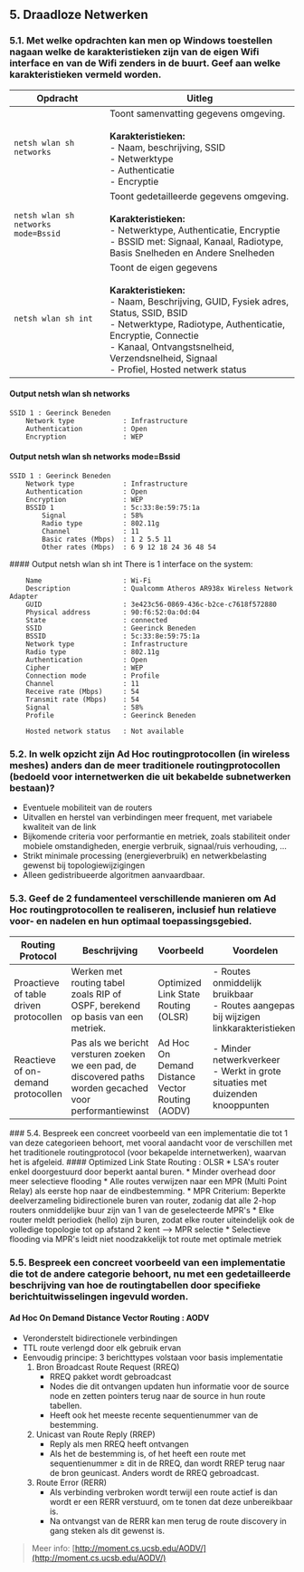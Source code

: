 ## 5. Draadloze Netwerken
### 5.1. Met welke opdrachten kan men op Windows toestellen nagaan welke de karakteristieken zijn van de eigen Wifi interface en van de Wifi zenders in de buurt. Geef aan welke karakteristieken vermeld worden.

|Opdracht|Uitleg|
|--------|------|
|`netsh wlan sh networks`|Toont samenvatting gegevens omgeving.<br /><br />**Karakteristieken:**<br />- Naam, beschrijving, SSID<br />- Netwerktype<br />- Authenticatie<br />- Encryptie|
|`netsh wlan sh networks mode=Bssid`|Toont gedetailleerde gegevens omgeving.<br /><br />**Karakteristieken:**<br />- Netwerktype, Authenticatie, Encryptie<br />- BSSID met: Signaal, Kanaal, Radiotype, Basis Snelheden en Andere Snelheden|
|`netsh wlan sh int`|Toont de eigen gegevens<br /><br />**Karakteristieken:**<br />- Naam, Beschrijving, GUID, Fysiek adres, Status, SSID, BSID<br />- Netwerktype, Radiotype, Authenticatie, Encryptie, Connectie<br />- Kanaal, Ontvangstsnelheid, Verzendsnelheid, Signaal<br />- Profiel, Hosted netwerk status|

#### Output netsh wlan sh networks
    SSID 1 : Geerinck Beneden
        Network type            : Infrastructure
        Authentication          : Open
        Encryption              : WEP

#### Output netsh wlan sh networks mode=Bssid
    SSID 1 : Geerinck Beneden
        Network type            : Infrastructure
        Authentication          : Open
        Encryption              : WEP
        BSSID 1                 : 5c:33:8e:59:75:1a
            Signal              : 58%
            Radio type          : 802.11g
            Channel             : 11
            Basic rates (Mbps)  : 1 2 5.5 11
            Other rates (Mbps)  : 6 9 12 18 24 36 48 54
         
<p style="page-break-after:always;"></p>
#### Output netsh wlan sh int
    There is 1 interface on the system:
     
        Name                    : Wi-Fi
        Description             : Qualcomm Atheros AR938x Wireless Network Adapter
        GUID                    : 3e423c56-0869-436c-b2ce-c7618f572880
        Physical address        : 90:f6:52:0a:0d:04
        State                   : connected
        SSID                    : Geerinck Beneden
        BSSID                   : 5c:33:8e:59:75:1a
        Network type            : Infrastructure
        Radio type              : 802.11g
        Authentication          : Open
        Cipher                  : WEP
        Connection mode         : Profile
        Channel                 : 11
        Receive rate (Mbps)     : 54
        Transmit rate (Mbps)    : 54
        Signal                  : 58%
        Profile                 : Geerinck Beneden
    
        Hosted network status   : Not available
    
### 5.2. In welk opzicht zijn Ad Hoc routingprotocollen (in wireless meshes) anders dan de meer traditionele routingprotocollen (bedoeld voor internetwerken die uit bekabelde subnetwerken bestaan)?
* Eventuele mobiliteit van de routers
* Uitvallen en herstel van verbindingen meer frequent, met variabele kwaliteit van de link
* Bijkomende criteria voor performantie en metriek, zoals stabiliteit onder mobiele omstandigheden, energie verbruik, signaal/ruis verhouding, ...
* Strikt minimale processing (energieverbruik) en netwerkbelasting gewenst bij topologiewijzigingen
* Alleen gedistribueerde algoritmen aanvaardbaar.

### 5.3. Geef de 2 fundamenteel verschillende manieren om Ad Hoc routingprotocollen te realiseren, inclusief hun relatieve voor- en nadelen en hun optimaal toepassingsgebied.
|Routing Protocol|Beschrijving|Voorbeeld|Voordelen|Nadelen|
|----------------|------------|---------|---------|-------|
|Proactieve of table driven protocollen|Werken met routing tabel zoals RIP of OSPF, berekend op basis van een metriek.|Optimized Link State Routing (OLSR)|- Routes onmiddelijk bruikbaar<br />- Routes aangepast bij wijzigen linkkarakteristieken.|- Grote netwerkbelasting|
|Reactieve of on-demand protocollen|Pas als we bericht versturen zoeken we een pad, de discovered paths worden gecached voor performantiewinst|Ad Hoc On Demand Distance Vector Routing (AODV)|- Minder netwerkverkeer<br />- Werkt in grote situaties met duizenden knooppunten|- Initiele vertraging voor gegevensoverdracht mogelijk is (ICMP Unreacable)|

<p style="page-break-after:always;"></p>
### 5.4. Bespreek een concreet voorbeeld van een implementatie die tot 1 van deze categorieen behoort, met vooral aandacht voor de verschillen met het traditionele routingprotocol (voor bekapelde internetwerken), waarvan het is afgeleid.
#### Optimized Link State Routing : OLSR
* LSA's router enkel doorgestuurd door beperkt aantal buren.
* Minder overhead door meer selectieve flooding
* Alle routes verwijzen naar een MPR (Multi Point Relay) als eerste hop naar de eindbestemming.
* MPR Criterium: Beperkte deelverzameling bidirectionele buren van router, zodanig dat alle 2-hop routers onmiddelijke buur zijn van 1 van de geselecteerde MPR's
* Elke router meldt periodiek (hello) zijn buren, zodat elke router uiteindelijk ook de volledige topologie tot op afstand 2 kent --> MPR selectie
* Selectieve flooding via MPR's leidt niet noodzakkelijk tot route met optimale metriek

### 5.5. Bespreek een concreet voorbeeld van een implementatie die tot de andere categorie behoort, nu met een gedetailleerde beschrijving van hoe de routingtabellen door specifieke berichtuitwisselingen ingevuld worden.
#### Ad Hoc On Demand Distance Vector Routing : AODV
* Veronderstelt bidirectionele verbindingen
* TTL route verlengd door elk gebruik ervan
* Eenvoudig principe: 3 berichttypes volstaan voor basis implementatie
    1. Bron Broadcast Route Request (RREQ)
        * RREQ pakket wordt gebroadcast
        * Nodes die dit ontvangen updaten hun informatie voor de source node en zetten pointers terug naar de source in hun route tabellen.
        * Heeft ook het meeste recente sequentienummer van de bestemming.
    2. Unicast van Route Reply (RREP)
        * Reply als men RREQ heeft ontvangen
        * Als het de bestemming is, of het heeft een route met sequentienummer ≥ dit in de RREQ, dan wordt RREP terug naar de bron geunicast. Anders wordt de RREQ gebroadcast.
    3. Route Error (RERR)
        * Als verbinding verbroken wordt terwijl een route actief is dan wordt er een RERR verstuurd, om te tonen dat deze unbereikbaar is.
        * Na ontvangst van de RERR kan men terug de route discovery in gang steken als dit gewenst is.
    
> Meer info: [http://moment.cs.ucsb.edu/AODV/](http://moment.cs.ucsb.edu/AODV/)
